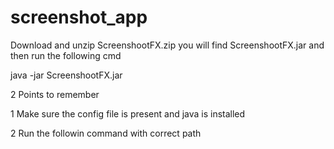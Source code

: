 # screenshot_app


Download and unzip ScreenshootFX.zip you will find ScreenshootFX.jar  and then run the following cmd

java -jar ScreenshootFX.jar


2 Points to remember

1 Make sure the config file is present and java is installed

2 Run the followin command with correct path


